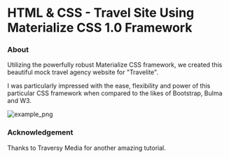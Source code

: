 # HTML & CSS - Travel Site Using Materialize CSS 1.0 Framework

### About

Utilizing the powerfully robust Materialize CSS framework, we created this beautiful mock travel agency website for "Travelite".

I was particularly impressed with the ease, flexibility and power of this particular CSS framework when compared to the likes of Bootstrap, Bulma and W3.

![example_png](./example.png)

### Acknowledgement

Thanks to Traversy Media for another amazing tutorial.
